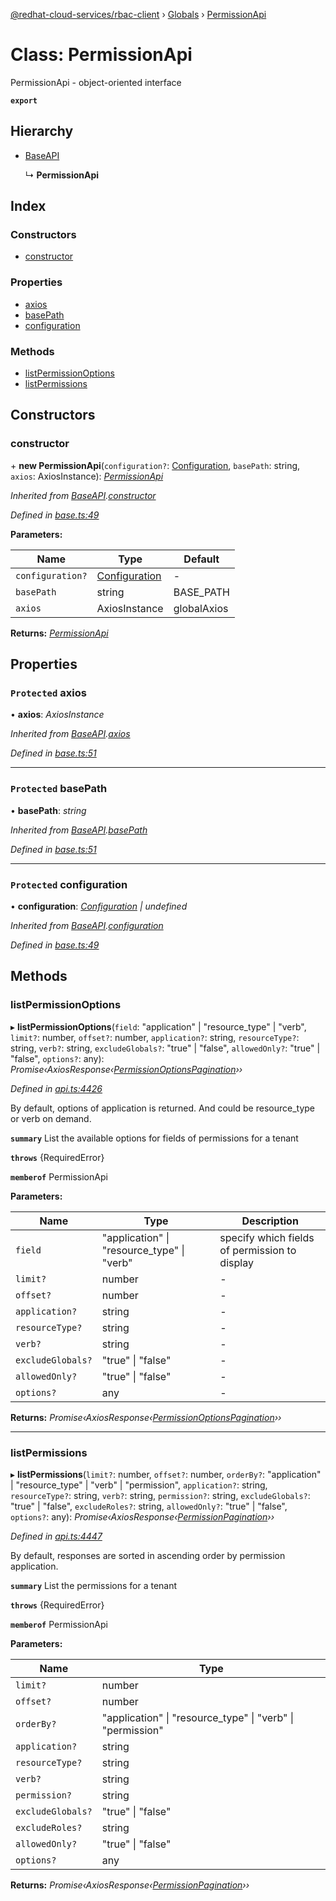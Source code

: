 [@redhat-cloud-services/rbac-client](../README.md) › [Globals](../globals.md) › [PermissionApi](permissionapi.md)

# Class: PermissionApi

PermissionApi - object-oriented interface

**`export`** 

## Hierarchy

* [BaseAPI](baseapi.md)

  ↳ **PermissionApi**

## Index

### Constructors

* [constructor](permissionapi.md#constructor)

### Properties

* [axios](permissionapi.md#protected-axios)
* [basePath](permissionapi.md#protected-basepath)
* [configuration](permissionapi.md#protected-configuration)

### Methods

* [listPermissionOptions](permissionapi.md#listpermissionoptions)
* [listPermissions](permissionapi.md#listpermissions)

## Constructors

###  constructor

\+ **new PermissionApi**(`configuration?`: [Configuration](configuration.md), `basePath`: string, `axios`: AxiosInstance): *[PermissionApi](permissionapi.md)*

*Inherited from [BaseAPI](baseapi.md).[constructor](baseapi.md#constructor)*

*Defined in [base.ts:49](https://github.com/RedHatInsights/javascript-clients.gi/blob/master/packages/rbac/base.ts#L49)*

**Parameters:**

Name | Type | Default |
------ | ------ | ------ |
`configuration?` | [Configuration](configuration.md) | - |
`basePath` | string | BASE_PATH |
`axios` | AxiosInstance | globalAxios |

**Returns:** *[PermissionApi](permissionapi.md)*

## Properties

### `Protected` axios

• **axios**: *AxiosInstance*

*Inherited from [BaseAPI](baseapi.md).[axios](baseapi.md#protected-axios)*

*Defined in [base.ts:51](https://github.com/RedHatInsights/javascript-clients.gi/blob/master/packages/rbac/base.ts#L51)*

___

### `Protected` basePath

• **basePath**: *string*

*Inherited from [BaseAPI](baseapi.md).[basePath](baseapi.md#protected-basepath)*

*Defined in [base.ts:51](https://github.com/RedHatInsights/javascript-clients.gi/blob/master/packages/rbac/base.ts#L51)*

___

### `Protected` configuration

• **configuration**: *[Configuration](configuration.md) | undefined*

*Inherited from [BaseAPI](baseapi.md).[configuration](baseapi.md#protected-configuration)*

*Defined in [base.ts:49](https://github.com/RedHatInsights/javascript-clients.gi/blob/master/packages/rbac/base.ts#L49)*

## Methods

###  listPermissionOptions

▸ **listPermissionOptions**(`field`: "application" | "resource_type" | "verb", `limit?`: number, `offset?`: number, `application?`: string, `resourceType?`: string, `verb?`: string, `excludeGlobals?`: "true" | "false", `allowedOnly?`: "true" | "false", `options?`: any): *Promise‹AxiosResponse‹[PermissionOptionsPagination](../interfaces/permissionoptionspagination.md)››*

*Defined in [api.ts:4426](https://github.com/RedHatInsights/javascript-clients.gi/blob/master/packages/rbac/api.ts#L4426)*

By default, options of application is returned. And could be resource_type or verb on demand.

**`summary`** List the available options for fields of permissions for a tenant

**`throws`** {RequiredError}

**`memberof`** PermissionApi

**Parameters:**

Name | Type | Description |
------ | ------ | ------ |
`field` | "application" &#124; "resource_type" &#124; "verb" | specify which fields of permission to display |
`limit?` | number | - |
`offset?` | number | - |
`application?` | string | - |
`resourceType?` | string | - |
`verb?` | string | - |
`excludeGlobals?` | "true" &#124; "false" | - |
`allowedOnly?` | "true" &#124; "false" | - |
`options?` | any | - |

**Returns:** *Promise‹AxiosResponse‹[PermissionOptionsPagination](../interfaces/permissionoptionspagination.md)››*

___

###  listPermissions

▸ **listPermissions**(`limit?`: number, `offset?`: number, `orderBy?`: "application" | "resource_type" | "verb" | "permission", `application?`: string, `resourceType?`: string, `verb?`: string, `permission?`: string, `excludeGlobals?`: "true" | "false", `excludeRoles?`: string, `allowedOnly?`: "true" | "false", `options?`: any): *Promise‹AxiosResponse‹[PermissionPagination](../interfaces/permissionpagination.md)››*

*Defined in [api.ts:4447](https://github.com/RedHatInsights/javascript-clients.gi/blob/master/packages/rbac/api.ts#L4447)*

By default, responses are sorted in ascending order by permission application.

**`summary`** List the permissions for a tenant

**`throws`** {RequiredError}

**`memberof`** PermissionApi

**Parameters:**

Name | Type |
------ | ------ |
`limit?` | number |
`offset?` | number |
`orderBy?` | "application" &#124; "resource_type" &#124; "verb" &#124; "permission" |
`application?` | string |
`resourceType?` | string |
`verb?` | string |
`permission?` | string |
`excludeGlobals?` | "true" &#124; "false" |
`excludeRoles?` | string |
`allowedOnly?` | "true" &#124; "false" |
`options?` | any |

**Returns:** *Promise‹AxiosResponse‹[PermissionPagination](../interfaces/permissionpagination.md)››*
